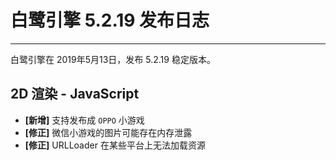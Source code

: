 # 白鹭引擎 5.2.19 发布日志


---

白鹭引擎在 2019年5月13日，发布 5.2.19 稳定版本。

## 2D 渲染 - JavaScript 
- **[新增]** 支持发布成 `OPPO` 小游戏
- **[修正]** 微信小游戏的图片可能存在内存泄露
- **[修正]** URLLoader 在某些平台上无法加载资源
